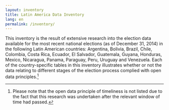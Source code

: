 ```yaml
---
layout: inventory
title: Latin America Data Inventory
lang: en
permalink: /inventory/
---
```


This inventory is the result of extensive research into the election data available for the most recent national elections (as of December 31, 2014) in the following Latin American countries: Argentina, Bolivia, Brazil, Chile, Colombia, Costa Rica, Ecuador, El Salvador, Guatemala, Guyana, Honduras, Mexico, Nicaragua, Panama, Paraguay, Peru, Uruguay and Venezuela. Each of the country-specific tables in this inventory illustrates whether or not the data relating to different stages of the election process complied with open data principles.[^1]

[^1]: Please note that the open data principle of timeliness is not listed due to the fact that this research was undertaken after the relevant window of time had passed.
